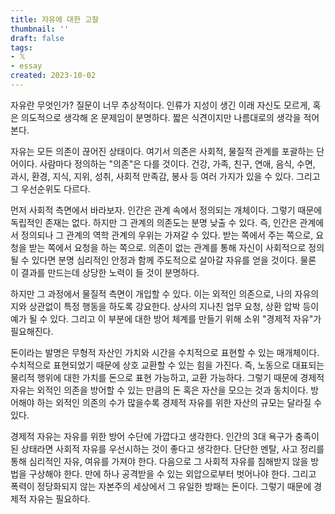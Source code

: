 ```yaml
---
title: 자유에 대한 고찰
thumbnail: ''
draft: false
tags:
- 𝕏
- essay
created: 2023-10-02
---
```


자유란 무엇인가? 질문이 너무 추상적이다. 인류가 지성이 생긴 이래 자신도 모르게, 혹은 의도적으로 생각해 온 문제임이 분명하다. 짧은 식견이지만 나름대로의 생각을 적어본다.

자유는 모든 의존이 끊어진 상태이다. 여기서 의존은 사회적, 물질적 관계를 포괄하는 단어이다. 사람마다 정의하는 "의존"은 다를 것이다. 건강, 가족, 친구, 연애, 음식, 수면, 과시, 환경, 지식, 지위, 성취, 사회적 만족감, 봉사 등 여러 가지가 있을 수 있다. 그리고 그 우선순위도 다르다. 

먼저 사회적 측면에서 바라보자. 인간은 관계 속에서 정의되는 개체이다. 그렇기 때문에 독립적인 존재는 없다. 하지만 그 관계의 의존도는 분명 낮출 수 있다. 즉, 인간은 관계에서 정의되나 그 관계의 역학 관계의 우위는 가져갈 수 있다. 받는 쪽에서 주는 쪽으로, 요청을 받는 쪽에서 요청을 하는 쪽으로. 의존이 없는 관계를 통해 자신이 사회적으로 정의될 수 있다면 분명 심리적인 안정과 함께 주도적으로 살아갈 자유를 얻을 것이다. 물론 이 결과를 만드는데 상당한 노력이 들 것이 분명하다.

하지만 그 과정에서 물질적 측면이 개입할 수 있다. 이는 외적인 의존으로, 나의 자유의지와 상관없이 특정 행동을 하도록 강요한다. 상사의 지나친 업무 요청, 상환 압박 등이 예가 될 수 있다. 그리고 이 부분에 대한 방어 체계를 만들기 위해 소위 "경제적 자유"가 필요해진다.

돈이라는 발명은 무형적 자산인 가치와 시간을 수치적으로 표현할 수 있는 매개체이다. 수치적으로 표현되었기 때문에 상호 교환할 수 있는 힘을 가진다. 즉, 노동으로 대표되는 물리적 행위에 대한 가치를 돈으로 표현 가능하고, 교환 가능하다. 그렇기 때문에 경제적 자유는 외적인 의존을 방어할 수 있는 만큼의 돈 혹은 자산을 모으는 것과 동치이다. 방어해야 하는 외적인 의존의 수가 많을수록 경제적 자유를 위한 자산의 규모는 달라질 수 있다. 

경제적 자유는 자유를 위한 방어 수단에 가깝다고 생각한다. 인간의 3대 욕구가 충족이 된 상태라면 사회적 자유를 우선시하는 것이 좋다고 생각한다. 단단한 멘탈, 사고 정리를 통해 심리적인 자유, 여유를 가져야 한다. 다음으로 그 사회적 자유를 침해받지 않을 방법을 구상해야 한다. 만에 하나 공격받을 수 있는 외압으로부터 벗어나야 한다. 그리고 폭력이 정당화되지 않는 자본주의 세상에서 그 유일한 방패는 돈이다. 그렇기 때문에 경제적 자유는 필요하다.
